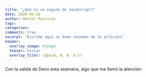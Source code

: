 ```yaml
---
title: "¿Qué es un engine de JavaScript?"
date: 2020-05-16
author: Héctor Patricio
tags:
categories: 
comments: true
excerpt: "Escribe aquí un buen resumen de tu artículo"
header:
  overlay_image: #image
  teaser: #image
  overlay_filer: rgba(0, 0, 0, 0.5)
---
```


Con la salida de Deno esta seamana, algo que me llamó la atención